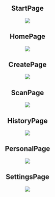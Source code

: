 <!DOCTYPE html>
<html lang="en">
<head>
<meta charset="UTF-8">
<meta name="viewport" content="width=device-width, initial-scale=1.0">
</head>
<body>
    <div style="display: flex; flex-direction: column; align-items: center;">
        <h2>StartPage</h2> 
        <img src="./lib/assets/img/start.png" style="margin: 0 auto;">
        <h2>HomePage</h2>
        <img src="./lib/assets/img/home.png" style="margin: 0 auto;">
        <h2>CreatePage</h2>
        <img src="./lib/assets/img/create.png" style="margin: 0 auto;">
        <h2>ScanPage</h2>
        <img src="./lib/assets/img/scan.png" style="margin: 0 auto;">
        <h2>HistoryPage</h2>
        <img src="./lib/assets/img/history.png" style="margin: 0 auto;">
        <h2>PersonalPage</h2>
        <img src="./lib/assets/img/personal.png" style="margin: 0 auto;">
        <h2>SettingsPage</h2>
        <img src="./lib/assets/img/settings.png" style="margin: 0 auto;">
    </div>
</body>
</html>
